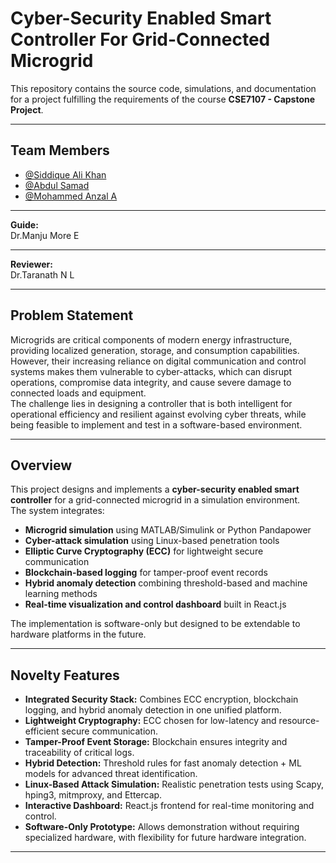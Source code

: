 # Cyber-Security Enabled Smart Controller For Grid-Connected Microgrid

This repository contains the source code, simulations, and documentation for a project fulfilling the requirements of the course **CSE7107 - Capstone Project**.

---

## Team Members
- [@Siddique Ali Khan](https://github.com/siddiquealikhan)
- [@Abdul Samad](https://github.com/Samad1909)
- [@Mohammed Anzal A](https://github.com/Anzal13)

---

**Guide:**  
Dr.Manju More E 

---

**Reviewer:**  
Dr.Taranath N L 

---

## Problem Statement
Microgrids are critical components of modern energy infrastructure, providing localized generation, storage, and consumption capabilities. However, their increasing reliance on digital communication and control systems makes them vulnerable to cyber-attacks, which can disrupt operations, compromise data integrity, and cause severe damage to connected loads and equipment.  
The challenge lies in designing a controller that is both intelligent for operational efficiency and resilient against evolving cyber threats, while being feasible to implement and test in a software-based environment.

---

## Overview
This project designs and implements a **cyber-security enabled smart controller** for a grid-connected microgrid in a simulation environment.  
The system integrates:
- **Microgrid simulation** using MATLAB/Simulink or Python Pandapower
- **Cyber-attack simulation** using Linux-based penetration tools
- **Elliptic Curve Cryptography (ECC)** for lightweight secure communication
- **Blockchain-based logging** for tamper-proof event records
- **Hybrid anomaly detection** combining threshold-based and machine learning methods
- **Real-time visualization and control dashboard** built in React.js

The implementation is software-only but designed to be extendable to hardware platforms in the future.

---

## Novelty Features
- **Integrated Security Stack:** Combines ECC encryption, blockchain logging, and hybrid anomaly detection in one unified platform.
- **Lightweight Cryptography:** ECC chosen for low-latency and resource-efficient secure communication.
- **Tamper-Proof Event Storage:** Blockchain ensures integrity and traceability of critical logs.
- **Hybrid Detection:** Threshold rules for fast anomaly detection + ML models for advanced threat identification.
- **Linux-Based Attack Simulation:** Realistic penetration tests using Scapy, hping3, mitmproxy, and Ettercap.
- **Interactive Dashboard:** React.js frontend for real-time monitoring and control.
- **Software-Only Prototype:** Allows demonstration without requiring specialized hardware, with flexibility for future hardware integration.

---
